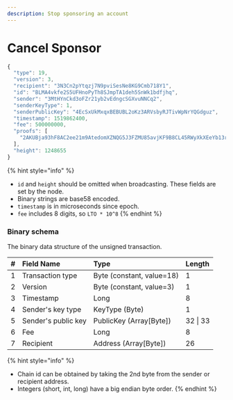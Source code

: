 ```yaml
---
description: Stop sponsoring an account
---
```


# Cancel Sponsor

```javascript
{
  "type": 19,
  "version": 3,
  "recipient": "3N3Cn2pYtqzj7N9pviSesNe8KG9Cmb718Y1",
  "id": "BLMA4vkfe2S5UFHnoPyTh8SJmpTA1deh5SnWk1bdfjhq",
  "sender": "3MtHYnCkd3oFZr21yb2vEdngcSGXvuNNCq2",
  "senderKeyType": 1,
  "senderPublicKey": "4EcSxUkMxqxBEBUBL2oKz3ARVsbyRJTivWpNrYQGdguz",
  "timestamp": 1519862400,
  "fee": 500000000,
  "proofs": [
    "2AKUBja93hF8AC2ee21m9AtedomXZNQG5J3FZMU85avjKF9B8CL45RWyXkXEeYb13r1AhpSzRvcudye39xggtDHv"
  ],
  "height": 1248655
}
```

{% hint style="info" %}
* `id` and `height` should be omitted when broadcasting. These fields are set by the node.
* Binary strings are base58 encoded.
* `timestamp` is in microseconds since epoch.
* `fee` includes 8 digits, so `LTO * 10^8`
{% endhint %}

### Binary schema

The binary data structure of the unsigned transaction.

| \# | Field Name | Type | Length |
| :--- | :--- | :--- | :--- |
| 1 | Transaction type | Byte \(constant, value=18\) | 1 |
| 2 | Version | Byte \(constant, value=3\) | 1 |
| 3 | Timestamp | Long | 8 |
| 4 | Sender's key type | KeyType \(Byte\) | 1 |
| 5 | Sender's public key | PublicKey \(Array\[Byte\]\) | 32 \| 33 |
| 6 | Fee | Long | 8 |
| 7 | Recipient | Address \(Array\[Byte\]\) | 26 |

{% hint style="info" %}
* Chain id can be obtained by taking the 2nd byte from the sender or recipient address.
* Integers \(short, int, long\) have a big endian byte order.
{% endhint %}

